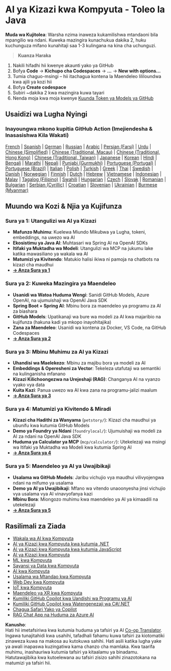 <!--
CO_OP_TRANSLATOR_METADATA:
{
  "original_hash": "7216baee4139fab32d7bfa0777d75551",
  "translation_date": "2025-07-27T18:59:53+00:00",
  "source_file": "README.md",
  "language_code": "sw"
}
-->
# AI ya Kizazi kwa Kompyuta - Toleo la Java

**Muda wa Kujitolea**: Warsha nzima inaweza kukamilishwa mtandaoni bila mpangilio wa ndani. Kuweka mazingira kunachukua dakika 2, huku kuchunguza mifano kunahitaji saa 1-3 kulingana na kina cha uchunguzi.

> **Kuanza Haraka**

1. Nakili hifadhi hii kwenye akaunti yako ya GitHub  
2. Bofya **Code** → **Kichupo cha Codespaces** → **...** → **New with options...**  
3. Tumia chaguo-msingi – hii itachagua kontena la Maendeleo lililoundwa kwa ajili ya kozi hii  
4. Bofya **Create codespace**  
5. Subiri ~dakika 2 kwa mazingira kuwa tayari  
6. Nenda moja kwa moja kwenye [Kuunda Token ya Models ya GitHub](./02-SetupDevEnvironment/README.md#step-2-create-a-github-personal-access-token)  

## Usaidizi wa Lugha Nyingi

### Inayoungwa mkono kupitia GitHub Action (Imejiendesha & Inasasishwa Kila Wakati)

[French](../fr/README.md) | [Spanish](../es/README.md) | [German](../de/README.md) | [Russian](../ru/README.md) | [Arabic](../ar/README.md) | [Persian (Farsi)](../fa/README.md) | [Urdu](../ur/README.md) | [Chinese (Simplified)](../zh/README.md) | [Chinese (Traditional, Macau)](../mo/README.md) | [Chinese (Traditional, Hong Kong)](../hk/README.md) | [Chinese (Traditional, Taiwan)](../tw/README.md) | [Japanese](../ja/README.md) | [Korean](../ko/README.md) | [Hindi](../hi/README.md) | [Bengali](../bn/README.md) | [Marathi](../mr/README.md) | [Nepali](../ne/README.md) | [Punjabi (Gurmukhi)](../pa/README.md) | [Portuguese (Portugal)](../pt/README.md) | [Portuguese (Brazil)](../br/README.md) | [Italian](../it/README.md) | [Polish](../pl/README.md) | [Turkish](../tr/README.md) | [Greek](../el/README.md) | [Thai](../th/README.md) | [Swedish](../sv/README.md) | [Danish](../da/README.md) | [Norwegian](../no/README.md) | [Finnish](../fi/README.md) | [Dutch](../nl/README.md) | [Hebrew](../he/README.md) | [Vietnamese](../vi/README.md) | [Indonesian](../id/README.md) | [Malay](../ms/README.md) | [Tagalog (Filipino)](../tl/README.md) | [Swahili](./README.md) | [Hungarian](../hu/README.md) | [Czech](../cs/README.md) | [Slovak](../sk/README.md) | [Romanian](../ro/README.md) | [Bulgarian](../bg/README.md) | [Serbian (Cyrillic)](../sr/README.md) | [Croatian](../hr/README.md) | [Slovenian](../sl/README.md) | [Ukrainian](../uk/README.md) | [Burmese (Myanmar)](../my/README.md)

## Muundo wa Kozi & Njia ya Kujifunza

### **Sura ya 1: Utangulizi wa AI ya Kizazi**
- **Mafunzo Muhimu**: Kuelewa Miundo Mikubwa ya Lugha, tokeni, embeddings, na uwezo wa AI  
- **Ekosistimu ya Java AI**: Muhtasari wa Spring AI na OpenAI SDKs  
- **Itifaki ya Muktadha wa Modeli**: Utangulizi wa MCP na jukumu lake katika mawasiliano ya wakala wa AI  
- **Matumizi ya Kivitendo**: Matukio halisi ikiwa ni pamoja na chatbots na kizazi cha maudhui  
- **[→ Anza Sura ya 1](./01-IntroToGenAI/README.md)**  

### **Sura ya 2: Kuweka Mazingira ya Maendeleo**
- **Usanidi wa Watoa Huduma Wengi**: Sanidi GitHub Models, Azure OpenAI, na ujumuishaji wa OpenAI Java SDK  
- **Spring Boot + Spring AI**: Mbinu bora za maendeleo ya programu za AI za biashara  
- **GitHub Models**: Upatikanaji wa bure wa modeli za AI kwa majaribio na kujifunza (hakuna kadi ya mkopo inayohitajika)  
- **Zana za Maendeleo**: Usanidi wa kontena za Docker, VS Code, na GitHub Codespaces  
- **[→ Anza Sura ya 2](./02-SetupDevEnvironment/README.md)**  

### **Sura ya 3: Mbinu Muhimu za AI ya Kizazi**
- **Uhandisi wa Maelekezo**: Mbinu za majibu bora ya modeli za AI  
- **Embeddings & Operesheni za Vector**: Tekeleza utafutaji wa semantiki na kulinganisha mfanano  
- **Kizazi Kilichoongezwa na Urejeshaji (RAG)**: Changanya AI na vyanzo vyako vya data  
- **Kuita Kazi**: Panua uwezo wa AI kwa zana na programu-jalizi maalum  
- **[→ Anza Sura ya 3](./03-CoreGenerativeAITechniques/README.md)**  

### **Sura ya 4: Matumizi ya Kivitendo & Miradi**
- **Kizazi cha Hadithi za Wanyama** (`petstory/`): Kizazi cha maudhui ya ubunifu kwa kutumia GitHub Models  
- **Demo ya Foundry ya Ndani** (`foundrylocal/`): Ujumuishaji wa modeli za AI za ndani na OpenAI Java SDK  
- **Huduma ya Calculator ya MCP** (`mcp/calculator/`): Utekelezaji wa msingi wa Itifaki ya Muktadha wa Modeli kwa kutumia Spring AI  
- **[→ Anza Sura ya 4](./04-PracticalSamples/README.md)**  

### **Sura ya 5: Maendeleo ya AI ya Uwajibikaji**
- **Usalama wa GitHub Models**: Jaribu vichujio vya maudhui vilivyojengwa ndani na mifumo ya usalama  
- **Demo ya AI ya Uwajibikaji**: Mfano wa vitendo unaoonyesha jinsi vichujio vya usalama vya AI vinavyofanya kazi  
- **Mbinu Bora**: Miongozo muhimu kwa maendeleo ya AI ya kimaadili na utekelezaji  
- **[→ Anza Sura ya 5](./05-ResponsibleGenAI/README.md)**  

## Rasilimali za Ziada

- [Wakala wa AI kwa Kompyuta](https://github.com/microsoft/ai-agents-for-beginners)  
- [AI ya Kizazi kwa Kompyuta kwa kutumia .NET](https://github.com/microsoft/Generative-AI-for-beginners-dotnet)  
- [AI ya Kizazi kwa Kompyuta kwa kutumia JavaScript](https://github.com/microsoft/generative-ai-with-javascript)  
- [AI ya Kizazi kwa Kompyuta](https://github.com/microsoft/generative-ai-for-beginners)  
- [ML kwa Kompyuta](https://aka.ms/ml-beginners)  
- [Sayansi ya Data kwa Kompyuta](https://aka.ms/datascience-beginners)  
- [AI kwa Kompyuta](https://aka.ms/ai-beginners)  
- [Usalama wa Mtandao kwa Kompyuta](https://github.com/microsoft/Security-101)  
- [Web Dev kwa Kompyuta](https://aka.ms/webdev-beginners)  
- [IoT kwa Kompyuta](https://aka.ms/iot-beginners)  
- [Maendeleo ya XR kwa Kompyuta](https://github.com/microsoft/xr-development-for-beginners)  
- [Kumiliki GitHub Copilot kwa Uandishi wa Programu ya AI](https://aka.ms/GitHubCopilotAI)  
- [Kumiliki GitHub Copilot kwa Watengenezaji wa C#/.NET](https://github.com/microsoft/mastering-github-copilot-for-dotnet-csharp-developers)  
- [Chagua Safari Yako ya Copilot](https://github.com/microsoft/CopilotAdventures)  
- [RAG Chat App na Huduma za Azure AI](https://github.com/Azure-Samples/azure-search-openai-demo-java)  

**Kanusho**:  
Hati hii imetafsiriwa kwa kutumia huduma ya tafsiri ya AI [Co-op Translator](https://github.com/Azure/co-op-translator). Ingawa tunajitahidi kwa usahihi, tafadhali fahamu kuwa tafsiri za kiotomatiki zinaweza kuwa na makosa au kutokuwa sahihi. Hati asili katika lugha yake ya awali inapaswa kuzingatiwa kama chanzo cha mamlaka. Kwa taarifa muhimu, inashauriwa kutumia tafsiri ya kitaalamu ya binadamu. Hatutawajibika kwa kutoelewana au tafsiri zisizo sahihi zinazotokana na matumizi ya tafsiri hii.